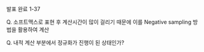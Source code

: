 발표 완료 1-37

Q. 소프트맥스로 표현 후 계산시간이 많이 걸리기 때문에 이를 Negative sampling 방법을 활용하여 계산  

Q. 내적 계산 부분에서 정규화가 진행이 된 상태인가?
